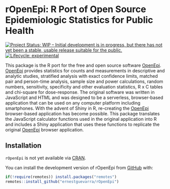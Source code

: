 
<!-- README.md is generated from README.Rmd. Please edit that file -->

# rOpenEpi: R Port of Open Source Epidemiologic Statistics for Public Health

<!-- badges: start -->

[![Project Status: WIP – Initial development is in progress, but there
has not yet been a stable, usable release suitable for the
public.](https://www.repostatus.org/badges/latest/wip.svg)](https://www.repostatus.org/#wip)
[![Lifecycle:
experimental](https://img.shields.io/badge/lifecycle-experimental-orange.svg)](https://www.tidyverse.org/lifecycle/#experimental)
<!-- badges: end -->

This package is the R port for the free and open source software
[OpenEpi](https://www.openepi.com). [OpenEpi](https://www.openepi.com)
provides statistics for counts and measurements in descriptive and
analytic studies, stratified analysis with exact confidence limits,
matched pair and person-time analysis, sample size and power
calculations, random numbers, sensitivity, specificity and other
evaluation statistics, R x C tables and chi-square for dose-response.
The original software was written in JavaScript and HTML and was
designed to be a serverless, browser-based application that can be used
on any computer platform including smartphones. With the advent of Shiny
in R, re-creating the [OpenEpi](https://www.openepi.com) browser-based
application has become possible. This package translates the JavaScript
calculator functions used in the original application into R and
includes a Shiny application that uses these functions to replicate the
original [OpenEpi](https://www.openepi.com) browser application.

## Installation

`rOpenEpi` is not yet available via [CRAN](https://CRAN.R-project.org).

You can install the development version of rOpenEpi from
[GitHub](https://github.com/ernestguevarra/rOpenEpi) with:

``` r
if(!require(remotes)) install.packages("remotes")
remotes::install_github("ernestguevarra/rOpenEpi")
```

<!---
You can install the released version of rOpenEpi from [CRAN](https://CRAN.R-project.org) with:

``` r
install.packages("rOpenEpi")
```
--->
